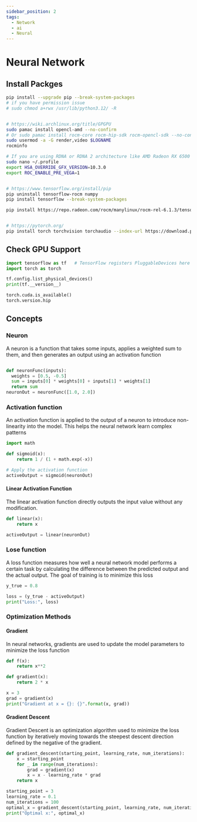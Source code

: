 ```yaml
---
sidebar_position: 2
tags:
  - Network
  - ai
  - Neural
---
```


# Neural Network

## Install Packges

```bash
pip install --upgrade pip --break-system-packages
# if you have permission issue
# sudo chmod a+rwx /usr/lib/python3.12/ -R


# https://wiki.archlinux.org/title/GPGPU
sudo pamac install opencl-amd --no-confirm
# Or sudo pamac install rocm-core rocm-hip-sdk rocm-opencl-sdk --no-confirm
sudo usermod -a -G render,video $LOGNAME
rocminfo

# If you are using RDNA or RDNA 2 architecture like AMD Radeon RX 6500 XT you may need to follow this step
sudo nano ~/.profile
export HSA_OVERRIDE_GFX_VERSION=10.3.0
export ROC_ENABLE_PRE_VEGA=1


# https://www.tensorflow.org/install/pip
pip uninstall tensorflow-rocm numpy
pip install tensorflow --break-system-packages

pip install https://repo.radeon.com/rocm/manylinux/rocm-rel-6.1.3/tensorflow_rocm-2.15.1-cp310-cp310-manylinux_2_28_x86_64.whl numpy==1.26.4 --break-system-packages


# https://pytorch.org/
pip install torch torchvision torchaudio --index-url https://download.pytorch.org/whl/rocm6.1 --break-system-packages
```

## Check GPU Support

```python
import tensorflow as tf   # TensorFlow registers PluggableDevices here
import torch as torch

tf.config.list_physical_devices()
print(tf.__version__)

torch.cuda.is_available()
torch.version.hip
```

## Concepts

### Neuron

A neuron is a function that takes some inputs, applies a weighted sum to them, and then generates an output using an activation function

```python

def neuronFunc(inputs):
  weights = [0.5, -0.5]
  sum = inputs[0] * weights[0] + inputs[1] * weights[1]
  return sum
neuronOut = neuronFunc([1.0, 2.0])
```

### Activation function

An activation function is applied to the output of a neuron to introduce non-linearity into the model. This helps the neural network learn complex patterns

```python
import math

def sigmoid(x):
    return 1 / (1 + math.exp(-x))

# Apply the activation function
activeOutput = sigmoid(neuronOut)
```

#### Linear Activation Function

The linear activation function directly outputs the input value without any modification.

```python
def linear(x):
    return x

activeOutput = linear(neuronOut)
```

### Lose function

A loss function measures how well a neural network model performs a certain task by calculating the difference between the predicted output and the actual output. The goal of training is to minimize this loss

```python
y_true = 0.8

loss = (y_true - activeOutput)
print("Loss:", loss)
```

### Optimization Methods

#### Gradient

In neural networks, gradients are used to update the model parameters to minimize the loss function

```python
def f(x):
    return x**2

def gradient(x):
    return 2 * x

x = 3
grad = gradient(x)
print("Gradient at x = {}: {}".format(x, grad))
```

#### Gradient Descent

Gradient Descent is an optimization algorithm used to minimize the loss function by iteratively moving towards the steepest descent direction defined by the negative of the gradient.

```python
def gradient_descent(starting_point, learning_rate, num_iterations):
    x = starting_point
    for _ in range(num_iterations):
        grad = gradient(x)
        x = x - learning_rate * grad
    return x

starting_point = 3
learning_rate = 0.1
num_iterations = 100
optimal_x = gradient_descent(starting_point, learning_rate, num_iterations)
print("Optimal x:", optimal_x)
```